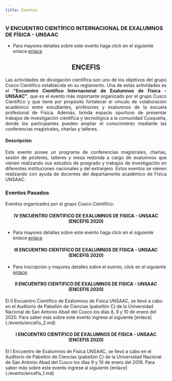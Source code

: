 ```yaml
---
title: Eventos
---
```


<!--### **III ENCUENTRO CIENTIFICO INTERNACIONAL DE EXALUMNOS DE FISICA - UNSAAC**-->

<section>
  <h3>V ENCUENTRO CIENTÍFICO INTERNACIONAL DE EXALUMNOS DE FÍSICA - UNSAAC</h3>
</section>

* Para mayores detalles sobre este evento haga click en el siguiente enlace <a href="https://encefis.github.io/encefis-v/" target="_blank">enlace</a>

<section>
  <h2 style="text-align: center;">ENCEFIS</h2>
</section>

<p style='text-align: justify;'> Las actividades de divulgación científica son uno de los objetivos del grupo Cusco Científico establecida en su reglamento. Una de estas actividades es el <b>"Encuentro Científico Internacional de Exalumnos de Física - UNSAAC"</b>, que es el evento más importante organizado por el grupo Cusco Científico y que tiene por propósito fortalecer el vínculo de colaboración académico entre estudiantes, profesores y exalumnos de la escuela profesional de Física. Además, brinda espacio oportuno de presentar trabajos de investigación científica y tecnológica a la comunidad Cusqueña, donde los participantes pueden ampliar el conocimiento mediante las conferencias magistrales, charlas y talleres. </p>
<section>
  <h4>Descripción</h4>
</section>
<p style='text-align: justify;'> Este evento posee un programa de conferencias magistrales, charlas, sesión de pósteres, talleres y mesa redonda a cargo de exalumnos que vienen realizando sus estudios de posgrado y trabajos de investigación en diferentes instituciones nacionales y del extranjero. Estos eventos se vienen realizando con ayuda de docentes del departamento académico de Física UNSAAC.</p>

<!--### Próximos Eventos-->

<section>
  <h3>Eventos Pasados</h3>
</section>

Eventos organizados por el grupo Cusco Científico: 

<!--<ul style="list-style-type:disc;"> -->
<!--<li><b>II ENCUENTRO CIENTIFICO DE EXALUMNOS DE FISICA - UNSAAC (ENCEFIS 2020)</b></li>-->

<section>
<center><h4 id="segundo">IV ENCUENTRO CIENTIFICO DE EXALUMNOS DE FISICA - UNSAAC (ENCEFIS 2020)</h4></center>
</section>

* Para mayores detalles sobre este evento haga click en el siguiente enlace <a href="https://encefis.github.io/encefis-iv/" target="_blank">enlace</a>

<section>
<center><h4 id="segundo">III ENCUENTRO CIENTIFICO DE EXALUMNOS DE FISICA - UNSAAC (ENCEFIS 2020)</h4></center>
</section>

* Para inscripción y mayores detalles sobre el evento, click en el siguiente <a href="https://sites.google.com/view/encefis-iii/" target="_blank">enlace</a>. 

<section>
<center><h4 id="segundo">II ENCUENTRO CIENTIFICO DE EXALUMNOS DE FISICA - UNSAAC (ENCEFIS 2020)</h4></center>
El II Encuentro Científico de Exalumnos de Física UNSAAC, se llevó a cabo en el Auditorio de Pabellón de Ciencias (pabellón C) de la Universidad Nacional de San Antonio Abad del Cusco los días 8, 9 y 10 de enero del 2020. Para saber más sobre este evento ingrese al siguiente [enlace](./events/encefis_2.md)
</section>

<section>
<center><h4 id="primer">I ENCUENTRO CIENTIFICO DE EXALUMNOS DE FISICA - UNSAAC (ENCEFIS 2020)</h4></center>
El I Encuentro de Exalumnos de Física UNSAAC, se llevó a cabo en el Auditorio de Pabellón de Ciencias (pabellón C) de la Universidad Nacional de San Antonio Abad del Cusco los días 9 y 10 de enero del 2019. Para saber más sobre este evento ingrese al siguiente [enlace](./events/encefis_1.md) 
</section>


